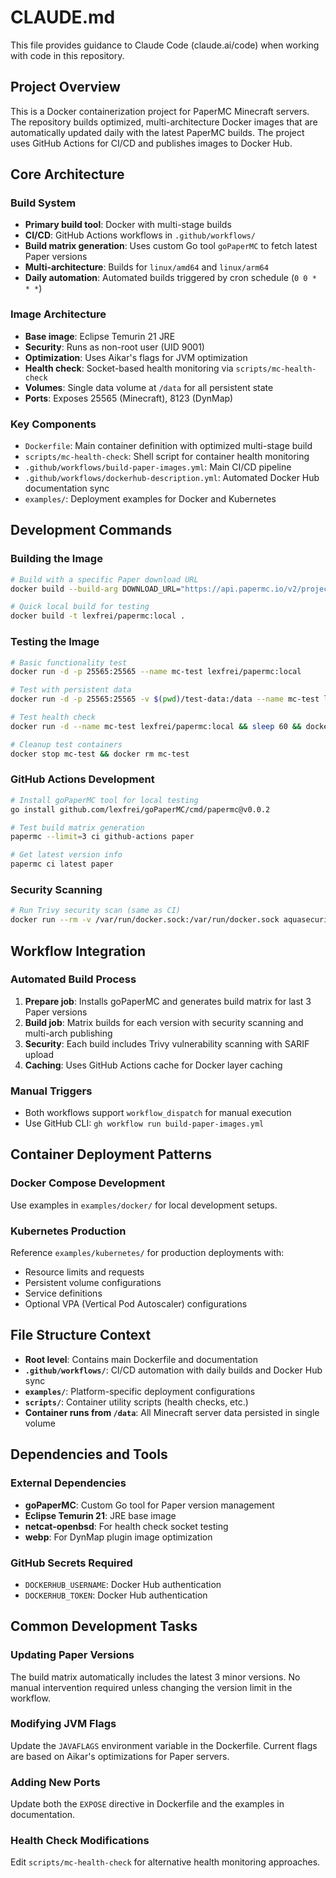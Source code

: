 # CLAUDE.md

This file provides guidance to Claude Code (claude.ai/code) when working with code in this repository.

## Project Overview

This is a Docker containerization project for PaperMC Minecraft servers. The repository builds optimized, multi-architecture Docker images that are automatically updated daily with the latest PaperMC builds. The project uses GitHub Actions for CI/CD and publishes images to Docker Hub.

## Core Architecture

### Build System
- **Primary build tool**: Docker with multi-stage builds
- **CI/CD**: GitHub Actions workflows in `.github/workflows/`
- **Build matrix generation**: Uses custom Go tool `goPaperMC` to fetch latest Paper versions
- **Multi-architecture**: Builds for `linux/amd64` and `linux/arm64`
- **Daily automation**: Automated builds triggered by cron schedule (`0 0 * * *`)

### Image Architecture
- **Base image**: Eclipse Temurin 21 JRE
- **Security**: Runs as non-root user (UID 9001)
- **Optimization**: Uses Aikar's flags for JVM optimization
- **Health check**: Socket-based health monitoring via `scripts/mc-health-check`
- **Volumes**: Single data volume at `/data` for all persistent state
- **Ports**: Exposes 25565 (Minecraft), 8123 (DynMap)

### Key Components
- `Dockerfile`: Main container definition with optimized multi-stage build
- `scripts/mc-health-check`: Shell script for container health monitoring
- `.github/workflows/build-paper-images.yml`: Main CI/CD pipeline
- `.github/workflows/dockerhub-description.yml`: Automated Docker Hub documentation sync
- `examples/`: Deployment examples for Docker and Kubernetes

## Development Commands

### Building the Image
```bash
# Build with a specific Paper download URL
docker build --build-arg DOWNLOAD_URL="https://api.papermc.io/v2/projects/paper/versions/1.21.5/builds/20/downloads/paper-1.21.5-20.jar" -t lexfrei/papermc:local .

# Quick local build for testing
docker build -t lexfrei/papermc:local .
```

### Testing the Image
```bash
# Basic functionality test
docker run -d -p 25565:25565 --name mc-test lexfrei/papermc:local

# Test with persistent data
docker run -d -p 25565:25565 -v $(pwd)/test-data:/data --name mc-test lexfrei/papermc:local

# Test health check
docker run -d --name mc-test lexfrei/papermc:local && sleep 60 && docker exec mc-test mc-health-check

# Cleanup test containers
docker stop mc-test && docker rm mc-test
```

### GitHub Actions Development
```bash
# Install goPaperMC tool for local testing
go install github.com/lexfrei/goPaperMC/cmd/papermc@v0.0.2

# Test build matrix generation
papermc --limit=3 ci github-actions paper

# Get latest version info
papermc ci latest paper
```

### Security Scanning
```bash
# Run Trivy security scan (same as CI)
docker run --rm -v /var/run/docker.sock:/var/run/docker.sock aquasecurity/trivy image lexfrei/papermc:local
```

## Workflow Integration

### Automated Build Process
1. **Prepare job**: Installs goPaperMC and generates build matrix for last 3 Paper versions
2. **Build job**: Matrix builds for each version with security scanning and multi-arch publishing
3. **Security**: Each build includes Trivy vulnerability scanning with SARIF upload
4. **Caching**: Uses GitHub Actions cache for Docker layer caching

### Manual Triggers
- Both workflows support `workflow_dispatch` for manual execution
- Use GitHub CLI: `gh workflow run build-paper-images.yml`

## Container Deployment Patterns

### Docker Compose Development
Use examples in `examples/docker/` for local development setups.

### Kubernetes Production
Reference `examples/kubernetes/` for production deployments with:
- Resource limits and requests
- Persistent volume configurations
- Service definitions
- Optional VPA (Vertical Pod Autoscaler) configurations

## File Structure Context

- **Root level**: Contains main Dockerfile and documentation
- **`.github/workflows/`**: CI/CD automation with daily builds and Docker Hub sync
- **`examples/`**: Platform-specific deployment configurations
- **`scripts/`**: Container utility scripts (health checks, etc.)
- **Container runs from `/data`**: All Minecraft server data persisted in single volume

## Dependencies and Tools

### External Dependencies
- **goPaperMC**: Custom Go tool for Paper version management
- **Eclipse Temurin 21**: JRE base image
- **netcat-openbsd**: For health check socket testing
- **webp**: For DynMap plugin image optimization

### GitHub Secrets Required
- `DOCKERHUB_USERNAME`: Docker Hub authentication
- `DOCKERHUB_TOKEN`: Docker Hub authentication

## Common Development Tasks

### Updating Paper Versions
The build matrix automatically includes the latest 3 minor versions. No manual intervention required unless changing the version limit in the workflow.

### Modifying JVM Flags
Update the `JAVAFLAGS` environment variable in the Dockerfile. Current flags are based on Aikar's optimizations for Paper servers.

### Adding New Ports
Update both the `EXPOSE` directive in Dockerfile and the examples in documentation.

### Health Check Modifications
Edit `scripts/mc-health-check` for alternative health monitoring approaches.
